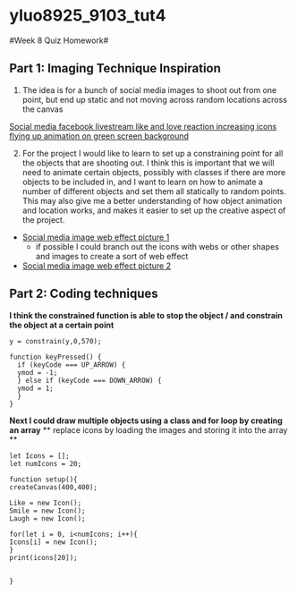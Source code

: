 # yluo8925_9103_tut4
#Week 8 Quiz Homework#

## Part 1: Imaging Technique Inspiration

1. The idea is for a bunch of social media images to shoot out from one point, but end up static and not moving across random locations across the canvas

[Social media facebook livestream like and love reaction increasing icons flying up animation on green screen background](https://www.vecteezy.com/video/26427782-social-media-facebook-live-stream-like-and-love-reaction-increasing-icon-flying-up-animation-on-green-screen-background)

2. For the project I would like to learn to set up a constraining point for all the objects that are shooting out. I think this is important that we will need to animate certain objects, possibly with classes if there are more objects to be included in, and I want to learn on how to animate a number of different objects and set them all statically to random points. This may also give me a better understanding of how object animation and location works, and makes it easier to set up the creative aspect of the project.
- [Social media image web effect picture 1](assets/Social%20media%20image%201.jpg)
   - if possible I could branch out the icons with webs or other shapes and images to create a sort of web effect
- [Social media image web effect picture 2](assets/Social%20media%20image%202.jpg)

## Part 2: Coding techniques

**I think the constrained function is able to stop the object / and constrain the object at a certain point**
```
y = constrain(y,0,570);

function keyPressed() {
  if (keyCode === UP_ARROW) {
  ymod = -1;
  } else if (keyCode === DOWN_ARROW) {
  ymod = 1;
  }
}
```

**Next I could draw multiple objects using a class and for loop by creating an array**
** replace icons by loading the images and storing it into the array **

```
let Icons = [];
let numIcons = 20;

function setup(){
createCanvas(400,400);

Like = new Icon();
Smile = new Icon();
Laugh = new Icon();

for(let i = 0, i<numIcons; i++){
Icons[i] = new Icon();
}
print(icons[20]);


}


```